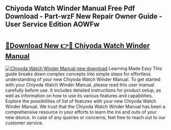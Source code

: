 ## Chiyoda Watch Winder Manual Free Pdf Download - Part-wzF New Repair Owner Guide - User Service Edition AOWFw

# <h2><a href="http://bc41012.oget.top/?id=Chiyoda+Watch+Winder+Manual">🔗Download New 👉🔴 Chiyoda Watch Winder Manual</a></h2>

[![Chiyoda Watch Winder Manual new download](https://i.imgur.com/5g1atiW.png)](http://bc41012.oget.top/?id=Chiyoda+Watch+Winder+Manual)
Learning Made Easy This guide breaks down complex concepts into simple steps for effortless understanding of your new Chiyoda Watch Winder Manual. To get started with your Chiyoda Watch Winder Manual, please read this user manual carefully before use. It includes detailed instructions for product setup, as well as information on how to use its various features and capabilities. Explore the possibilities of list of features with your new Chiyoda Watch Winder Manual. We trust that the Chiyoda Watch Winder Manual has been a comprehensive resource in your efforts to learn the ins and outs of your new device. In case of any queries or concerns, feel free to reach out to our customer service.
